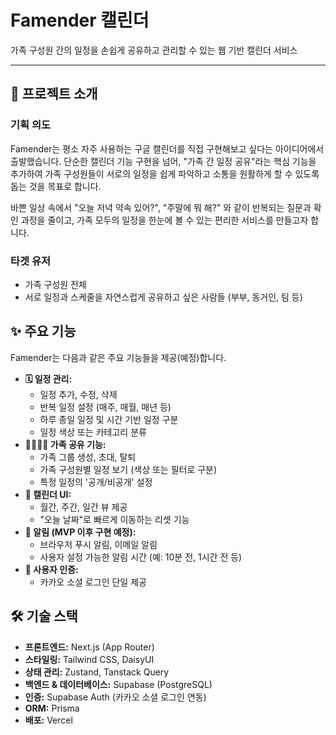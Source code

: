 # Famender 캘린더

가족 구성원 간의 일정을 손쉽게 공유하고 관리할 수 있는 웹 기반 캘린더 서비스

---

## 🌟 프로젝트 소개

### 기획 의도

Famender는 평소 자주 사용하는 구글 캘린더를 직접 구현해보고 싶다는 아이디어에서 출발했습니다. 단순한 캘린더 기능 구현을 넘어, "가족 간 일정 공유"라는 핵심 기능을 추가하여 가족 구성원들이 서로의 일정을 쉽게 파악하고 소통을 원활하게 할 수 있도록 돕는 것을 목표로 합니다.

바쁜 일상 속에서 "오늘 저녁 약속 있어?", "주말에 뭐 해?" 와 같이 반복되는 질문과 확인 과정을 줄이고, 가족 모두의 일정을 한눈에 볼 수 있는 편리한 서비스를 만들고자 합니다.

### 타겟 유저

-   가족 구성원 전체
-   서로 일정과 스케줄을 자연스럽게 공유하고 싶은 사람들 (부부, 동거인, 팀 등)

## ✨ 주요 기능

Famender는 다음과 같은 주요 기능들을 제공(예정)합니다.

-   **🗓️ 일정 관리:**
    -   일정 추가, 수정, 삭제
    -   반복 일정 설정 (매주, 매월, 매년 등)
    -   하루 종일 일정 및 시간 기반 일정 구분
    -   일정 색상 또는 카테고리 분류
-   **👨‍👩‍👧‍👦 가족 공유 기능:**
    -   가족 그룹 생성, 초대, 탈퇴
    -   가족 구성원별 일정 보기 (색상 또는 필터로 구분)
    -   특정 일정의 '공개/비공개' 설정
-   **📆 캘린더 UI:**
    -   월간, 주간, 일간 뷰 제공
    -   "오늘 날짜"로 빠르게 이동하는 리셋 기능
-   **🔔 알림 (MVP 이후 구현 예정):**
    -   브라우저 푸시 알림, 이메일 알림
    -   사용자 설정 가능한 알림 시간 (예: 10분 전, 1시간 전 등)
-   **👤 사용자 인증:**
    -   카카오 소셜 로그인 단일 제공

## 🛠️ 기술 스택

-   **프론트엔드:** Next.js (App Router)
-   **스타일링:** Tailwind CSS, DaisyUI
-   **상태 관리:** Zustand, Tanstack Query
-   **백엔드 & 데이터베이스:** Supabase (PostgreSQL)
-   **인증:** Supabase Auth (카카오 소셜 로그인 연동)
-   **ORM:** Prisma
-   **배포:** Vercel
